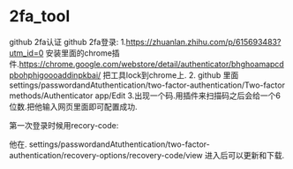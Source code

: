 # 2fa_tool

github 2fa认证
github 2fa登录:
1.https://zhuanlan.zhihu.com/p/615693483?utm_id=0
安装里面的chrome插件.https://chrome.google.com/webstore/detail/authenticator/bhghoamapcdpbohphigoooaddinpkbai/
把工具lock到chrome上.
2. github 里面settings/passwordandAtuthentication/two-factor-authentication/Two-factor methods/Authenticator app/Edit
3.出现一个码.用插件来扫描码之后会给一个6位数.把他输入网页里面即可配置成功.
 

第一次登录时候用recory-code:

他在. settings/passwordandAtuthentication/two-factor-authentication/recovery-options/recovery-code/view  进入后可以更新和下载.
